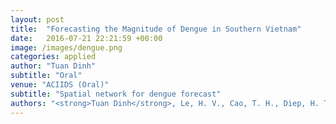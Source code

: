 ```yaml
---
layout: post
title:  "Forecasting the Magnitude of Dengue in Southern Vietnam"
date:   2016-07-21 22:21:59 +00:00
image: /images/dengue.png
categories: applied
author: "Tuan Dinh"
subtitle: "Oral"
venue: "ACIIDS (Oral)"
subtitle: "Spatial network for dengue forecast"
authors: "<strong>Tuan Dinh</strong>, Le, H. V., Cao, T. H., Diep, H. T., Luong, Q. C."
---
```

